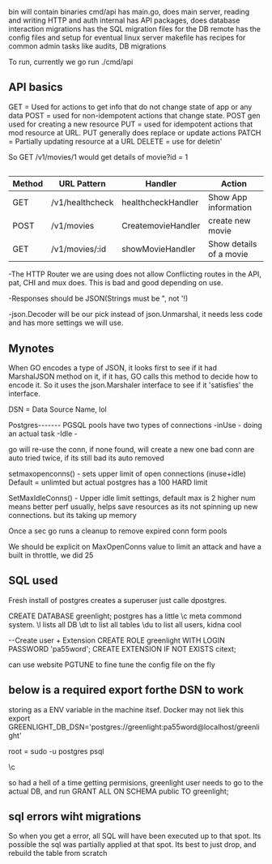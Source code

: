 bin will contain binaries 
cmd/api has main.go, does main server, reading and writing HTTP and auth
internal has API packages, does database interaction
migrations has the SQL migration files for the DB
remote has the config files and setup for eventual linux server
makefile has recipes for common admin tasks like audits, DB migrations

To run, currently we
go run ./cmd/api



## API basics

GET = Used for actions to get info that do not change state of app or any data
POST = used for non-idempotent actions that change state. POST gen used for creating a new resource
PUT = used for idempotent actions that mod resource at URL. PUT generally does replace or update actions
PATCH = Partially updating resource at a URL
DELETE = use for deletin'

So GET /v1/movies/1 would get details of movie?id = 1


## 
| Method | URL Pattern | Handler | Action |
|---|---|---|---|
| GET | /v1/healthcheck | healthcheckHandler | Show App information |
| POST | /v1/movies | CreatemovieHandler | create new movie |
|GET | /v1/movies/:id | showMovieHandler | Show details of a movie | 

-The HTTP Router we are using does not allow Conflicting routes in the API, pat, CHI and mux does. This is bad and good depending on use.

-Responses should be JSON(Strings must be ", not '!)

-json.Decoder will be our pick instead of json.Unmarshal, it needs less code and has more settings we will use.




## Mynotes
When GO encodes a type of JSON, it looks first to see if it had MarshalJSON method on it, if it has, GO calls this method to decide how to encode it. So it uses the json.Marshaler interface to see if it 'satisfies' the interface. 

DSN = Data Source Name, lol

Postgres-------
PGSQL pools have two types of connections
-inUse - doing an actual task
-Idle - 

go will re-use the conn, if none found, will create a new one
bad conn are auto tried twice, if its still bad its auto removed

setmaxopenconns() - sets upper limit of open connections (inuse+idle) Default = unlimted but actual postgres has a 100 HARD limit

SetMaxIdleConns() - Upper idle limit settings, default max is 2
higher num means better perf usually, helps save resources as its not spinning up new connections. but its taking up memory

Once a sec go runs a cleanup to remove expired conn form pools

We should be explicit on MaxOpenConns value to limit an attack and have a built in throttle, we did 25



## SQL used

Fresh install of postgres creates a superuser just calle dpostgres. 

CREATE DATABASE greenlight;
postgres has a little \c meta commond system. 
\l lists all DB
\dt to list all tables
\du to list all users, kidna cool

--Create user + Extension
CREATE ROLE greenlight WITH LOGIN PASSWORD 'pa55word';
CREATE EXTENSION IF NOT EXISTS citext;

can use website PGTUNE to fine tune the config file on the fly
## below is a required export forthe DSN to work
storing as a ENV variable in the machine itsef. Docker may not liek this
export GREENLIGHT_DB_DSN='postgres://greenlight:pa55word@localhost/greenlight'
 
 root =
 sudo -u postgres psql

 \c <database name>

so had a hell of a time getting permisions,
greenlight user needs to go to the actual DB, and run 
GRANT ALL ON SCHEMA public TO greenlight;

## sql errors wiht migrations
So when you get a error, all SQL will have been executed up to that spot. Its possible the sql was partially applied at that spot. Its best to just drop, and rebuild the table from scratch
